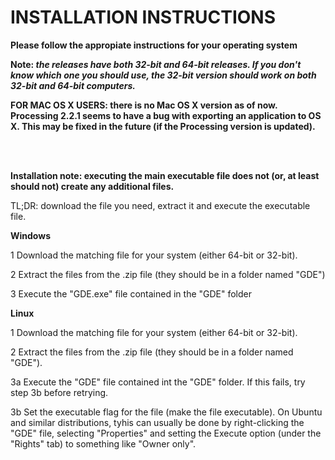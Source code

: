 # INSTALLATION INSTRUCTIONS

<b>Please follow the appropiate instructions for your operating system</b>

<b>Note: <i>the releases have both 32-bit and 64-bit releases. If you don't know which one you should use, the 32-bit version should work on both 32-bit and 64-bit computers.</i></b>

<b>FOR MAC OS X USERS: there is no Mac OS X version as of now. Processing 2.2.1 seems to have a bug with exporting an application to OS X. This may be fixed in the future (if the Processing version is updated).</b>

<br></br>

<b>Installation note: executing the main executable file does not (or, at least should not) create any additional files.</b>

TL;DR: download the file you need, extract it and execute the executable file.

<b>Windows</b>

<p>1  Download the matching file for your system (either 64-bit or 32-bit).</p>
<p>2  Extract the files from the .zip file (they should be in a folder named "GDE")</p>
<p>3  Execute the "GDE.exe" file contained in the "GDE" folder</p>

<b>Linux</b>

<p>1  Download the matching file for your system (either 64-bit or 32-bit).</p>
<p>2  Extract the files from the .zip file (they should be in a folder named "GDE").</p>
<p>3a Execute the "GDE" file contained int the "GDE" folder. If this fails, try step 3b before retrying.</p>
<p>3b Set the executable flag for the file (make the file executable). On Ubuntu and similar distributions, tyhis can usually be done by right-clicking the "GDE" file, selecting "Properties" and setting the Execute option (under the "Rights" tab) to something like "Owner only".</p>
